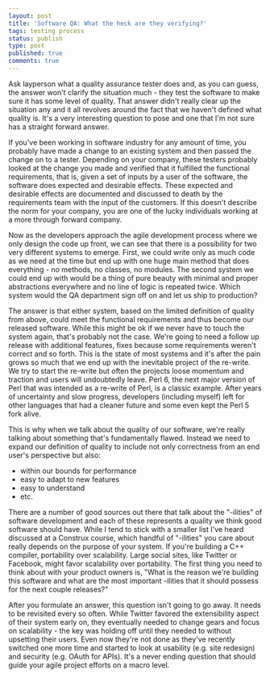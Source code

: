 ```yaml
---
layout: post
title: 'Software QA: What the heck are they verifying?'
tags: testing process
status: publish
type: post
published: true
comments: true
---
```

Ask layperson what a quality assurance tester does and, as you can guess, the 
answer won\'t clarify the situation much - they test the software to make sure 
it has some level of quality. That answer didn\'t really clear up the situation 
any and it all revolves around the fact that we haven\'t defined what quality 
is. It\'s a very interesting question to pose and one that I\'m not sure has a 
straight forward answer.

If you\'ve been working in software industry for any amount of time, you probably 
have made a change to an existing system and then passed the change on to a tester. 
Depending on your company, these testers probably looked at the change you made 
and verified that it fulfilled the functional requirements, that is, given a set 
of inputs by a user of the software, the software does expected and desirable 
effects. These expected and desirable effects are documented and discussed to 
death by the requirements team with the input of the customers. If this doesn\'t 
describe the norm for your company, you are one of the lucky individuals working 
at a more through forward company.

Now as the developers approach the agile development process where we only design 
the code up front, we can see that there is a possibility for two very different 
systems to emerge. First, we could write only as much code as we need at the time 
but end up with one huge main method that does everything - no methods, no classes, 
no modules. The second system we could end up with would be a thing of pure beauty 
with minimal and proper abstractions everywhere and no line of logic is repeated 
twice. Which system would the QA department sign off on and let us ship to production?

The answer is that either system, based on the limited definition of quality from above, 
could meet the functional requirements and thus become our released software. While this 
might be ok if we never have to touch the system again, that\'s probably not the case. 
We\'re going to need a follow up release with additional features, fixes because some 
requirements weren\'t correct and so forth. This is the state of most systems and it\'s 
after the pain grows so much that we end up with the inevitable project of the re-write. 
We try to start the re-write but often the projects loose momentum and traction and users 
will undoubtedly leave. Perl 6, the next major version of Perl that was intended as a 
re-write of Perl, is a classic example. After years of uncertainty and slow progress,
developers (including myself) left for other languages that had a cleaner future and some 
even kept the Perl 5 fork alive.

This is why when we talk about the quality of our software, we\'re really talking about 
something that\'s fundamentally flawed. Instead we need to expand our definition of quality 
to include not only correctness from an end user\'s perspective but also:

* within our bounds for performance
* easy to adapt to new features
* easy to understand
* etc.

There are a number of good sources out there that talk about the \"-ilities\" of software 
development and each of these represents a quality we think good software should have. While 
I tend to stick with a smaller list I\'ve heard discussed at a Construx course, which handful 
of \"-ilities\" you care about really depends on the purpose of your system. If you\'re building 
a C++ compiler, portability over scalability. Large social sites, like Twitter or Facebook, 
might favor scalability over portability. The first thing you need to think about with your 
product owners is, \"What is the reason we\'re building this software and what are the most 
important -ilities that it should possess for the next couple releases?\"

After you formulate an answer, this question isn\'t going to go away. It needs to be revisited 
every so often. While Twitter favored the extensibility aspect of their system early on, they 
eventually needed to change gears and focus on scalability - the key was holding off until 
they needed to without upsetting their users. Even now they\'re not done as they\'ve recently 
switched one more time and started to look at usability (e.g. site redesign) and security 
(e.g. OAuth for APIs). It\'s a never ending question that should guide your agile project 
efforts on a macro level.
